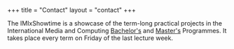 +++
title = "Contact"
layout = "contact"
+++

The IMIxShowtime is a showcase
of the term-long practical projects in the International Media and Computing
[Bachelor's](https://imi-bachelor.htw-berlin.de) and
[Master's](https://imi-master.htw-berlin.de) Programmes. 
It takes place every term on Friday of the
last lecture week.
